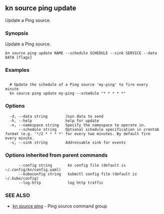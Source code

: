 ## kn source ping update

Update a Ping source.

### Synopsis

Update a Ping source.

```
kn source ping update NAME --schedule SCHEDULE --sink SERVICE --data DATA [flags]
```

### Examples

```

  # Update the schedule of a Ping source 'my-ping' to fire every minute
  kn source ping update my-ping --schedule "* * * * *"
```

### Options

```
  -d, --data string        Json data to send
  -h, --help               help for update
  -n, --namespace string   Specify the namespace to operate in.
      --schedule string    Optional schedule specification in crontab format (e.g. '*/2 * * * *' for every two minutes. By default fire every minute.
  -s, --sink string        Addressable sink for events
```

### Options inherited from parent commands

```
      --config string       kn config file (default is ~/.config/kn/config.yaml)
      --kubeconfig string   kubectl config file (default is ~/.kube/config)
      --log-http            log http traffic
```

### SEE ALSO

* [kn source ping](kn_source_ping.md)	 - Ping source command group

